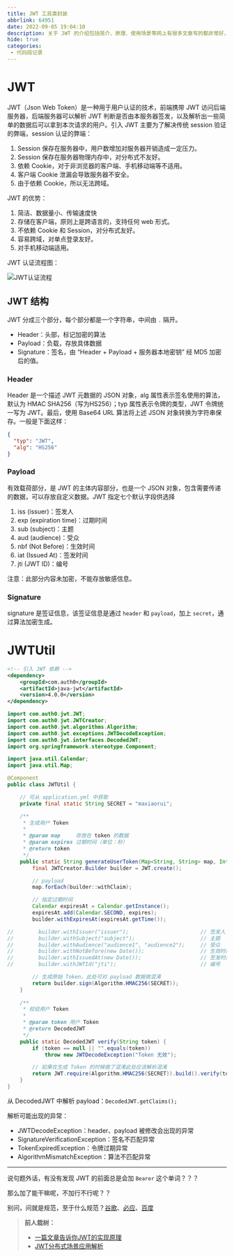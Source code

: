 ```yaml
---
title: JWT 工具类封装
abbrlink: 64951
date: 2022-09-05 19:04:10
description: 关于 JWT 的介绍包括简介、原理、使用场景等网上有很多文章写的都非常好，本文不会过多赘述，主要记录 JWT 工具类的封装。
hide: true
categories:
 - 代码段记录
---
```


# JWT

JWT（Json Web Token）是一种用于用户认证的技术，前端携带 JWT 访问后端服务器，后端服务器可以解析 JWT 判断是否由本服务器签发，以及解析出一些简单的数据后可以拿到本次请求的用户。引入 JWT 主要为了解决传统 session 验证的弊端，session 认证的弊端：

1. Session 保存在服务器中，用户数增加对服务器开销造成一定压力。
2. Session 保存在服务器物理内存中，对分布式不友好。
3. 依赖 Cookie，对于非浏览器的客户端、手机移动端等不适用。
4. 客户端 Cookie 泄漏会导致服务器不安全。
5. 由于依赖 Cookie，所以无法跨域。

JWT 的优势：

1. 简洁、数据量小、传输速度快
2. 存储在客户端，原则上是跨语言的，支持任何 web 形式。
3. 不依赖 Cookie 和 Session，对分布式友好。
4. 容易跨域，对单点登录友好。
5. 对手机移动端适用。

JWT 认证流程图：

![JWT认证流程](https://wrp-blog-image.oss-cn-beijing.aliyuncs.com/blog-images/JWT认证流程.png)

## JWT 结构

JWT 分成三个部分，每个部分都是一个字符串，中间由 `.` 隔开。

- Header：头部，标记加密的算法
- Payload：负载，存放具体数据
- Signature：签名，由 “Header + Payload + 服务器本地密钥” 经 MD5 加密后的值。

### Header

Header 是一个描述 JWT 元数据的 JSON 对象，alg 属性表示签名使用的算法，默认为 HMAC SHA256（写为HS256）；typ 属性表示令牌的类型，JWT 令牌统一写为 JWT。最后，使用 Base64 URL 算法将上述 JSON 对象转换为字符串保存。一般是下面这样：

```json
{
  "typ": "JWT",
  "alg": "HS256"
}
```

### Payload

有效载荷部分，是 JWT 的主体内容部分，也是一个 JSON 对象，包含需要传递的数据，可以存放自定义数据。JWT 指定七个默认字段供选择

1. iss (issuer)：签发人
2. exp (expiration time)：过期时间
3. sub (subject)：主题
4. aud (audience)：受众
5. nbf (Not Before)：生效时间
6. iat (Issued At)：签发时间
7. jti (JWT ID)：编号

注意：此部分内容未加密，不能存放敏感信息。

### Signature

signature 是签证信息，该签证信息是通过 `header` 和 `payload`，加上 `secret`，通过算法加密生成。

# JWTUtil

```xml
<!-- 引入 JWT 依赖 -->
<dependency>
    <groupId>com.auth0</groupId>
    <artifactId>java-jwt</artifactId>
    <version>4.0.0</version>
</dependency>
```

```java
import com.auth0.jwt.JWT;
import com.auth0.jwt.JWTCreator;
import com.auth0.jwt.algorithms.Algorithm;
import com.auth0.jwt.exceptions.JWTDecodeException;
import com.auth0.jwt.interfaces.DecodedJWT;
import org.springframework.stereotype.Component;

import java.util.Calendar;
import java.util.Map;

@Component
public class JWTUtil {

    // 可从 application.yml 中获取
    private final static String SECRET = "maxiaorui";

    /**
     * 生成用户 Token
     *
     * @param map     存放在 token 的数据
     * @param expires 过期时间（单位：秒）
     * @return token
     */
    public static String generateUserToken(Map<String, String> map, Integer expires) {
        final JWTCreator.Builder builder = JWT.create();

        // payload
        map.forEach(builder::withClaim);

        // 指定过期时间
        Calendar expiresAt = Calendar.getInstance();
        expiresAt.add(Calendar.SECOND, expires);
        builder.withExpiresAt(expiresAt.getTime());

//        builder.withIssuer("issuer");                       // 签发人
//        builder.withSubject("subject");                     // 主题
//        builder.withAudience("audience1", "audience2");     // 受众
//        builder.withNotBefore(new Date());                  // 生效时间
//        builder.withIssuedAt(new Date());                   // 签发时间
//        builder.withJWTId("jti");                           // 编号

        // 生成原始 Token，此处可对 payload 数据做混淆
        return builder.sign(Algorithm.HMAC256(SECRET));
    }
    
    /**
     * 校验用户 Token
     *
     * @param token 用户 Token
     * @return DecodedJWT
     */
    public static DecodedJWT verify(String token) {
        if (token == null || "".equals(token))
            throw new JWTDecodeException("Token 无效");

        // 如果在生成 Token 的时候做了混淆此处应该解析混淆
        return JWT.require(Algorithm.HMAC256(SECRET)).build().verify(token);
    }
}
```

从 DecodedJWT 中解析 payload：`DecodedJWT.getClaims();`

解析可能出现的异常：

- JWTDecodeException：header、payload 被修改会出现的异常
- SignatureVerificationException：签名不匹配异常
- TokenExpiredException：令牌过期异常
- AlgorithmMismatchException：算法不匹配异常

---

说句题外话，有没有发现 JWT 的前面总是会加 `Bearer` 这个单词？？？

那么加了能干嘛呢，不加行不行呢？？

别问，问就是规范，至于什么规范？[谷歌](https://www.google.com/)、[必应](https://www.bing.com/)、[百度](https://www.baidu.com/)

> **前人栽树：**
> - [一篇文章告诉你JWT的实现原理](https://cnodejs.org/topic/5b0c4a7b8a4f51e140d942fc)
> - [JWT分布式场景应用解析 ](https://www.cnblogs.com/johnvwan/p/15557287.html)